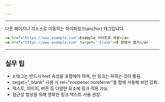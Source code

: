```yaml
---

---
```


---
다른 페이지나 리소스로 이동하는 하이퍼링크(anchor) 태그입니다.

```html
<a href="https://www.example.com">Example 사이트로 이동</a>
<a href="https://www.example.com" target="_blank">새 창에서 열기</a>
```

---

## 실무 팁
- a 태그는 반드시 href 속성을 포함해야 하며, 빈 링크는 피하는 것이 좋음.
- target="_blank" 사용 시 rel="noopener noreferrer"를 함께 사용해 보안 강화.
- 텍스트, 이미지, 버튼 등 다양한 요소에 링크 적용 가능.
- 접근성 향상을 위해 명확한 링크 텍스트 사용 권장.
